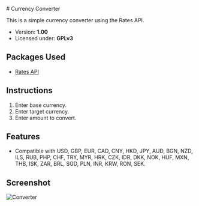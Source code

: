 ﻿﻿# Currency Converter

This is a simple currency converter using the Rates API.

- Version: **1.00**
- Licensed under: **GPLv3**

## Packages Used
- [Rates API](https://ratesapi.io/)

## Instructions

1) Enter base currency.
2) Enter target currency.
3) Enter amount to convert.

## Features
- Compatible with USD, GBP, EUR, CAD, CNY, HKD, JPY, AUD, BGN, NZD, ILS, RUB, PHP, CHF, TRY, MYR, HRK, CZK, IDR, DKK, NOK, HUF, MXN, THB, ISK, ZAR, BRL, SGD, PLN, INR, KRW, RON, SEK.

## Screenshot
![Converter](https://user-images.githubusercontent.com/45186205/58742804-06bfc200-83f4-11e9-852a-f71b22d51f7d.png)